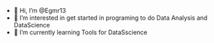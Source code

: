 - 👋 Hi, I’m @Egmr13
- 👀 I’m interested in get started in programing to do Data Analysis and DataScience
- 🌱 I’m currently learning Tools for DataSscience

<!---
Egmr13/Egmr13 is a ✨ special ✨ repository because its `README.md` (this file) appears on your GitHub profile.
You can click the Preview link to take a look at your changes.
--->
